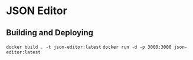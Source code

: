 # JSON Editor

## Building and Deploying
`docker build . -t json-editor:latest`
`docker run -d -p 3000:3000 json-editor:latest`